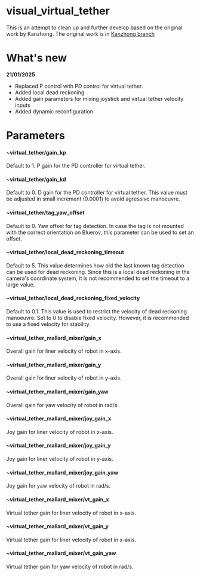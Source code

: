 # visual_virtual_tether
This is an attempt to clean up and further develop based on the original work by Kanzhong. The original work is in [Kanzhong branch](https://github.com/EEEManchester/visual_virtual_tether/commits/kanzhong/)

# What's new
**21/01/2025**
- Replaced P control with PD control for virtual tether.
- Added local dead reckoning
- Added gain parameters for mixing joystick and virtual tether velocity inputs
- Added dynamic reconfiguration

# Parameters
#### ~virtual_tether/gain_kp
Default to 1. P gain for the PD controller for virtual tether.

#### ~virtual_tether/gain_kd
Default to 0. D gain for the PD controller for virtual tether. This value must be adjusted in small increment (0.0001) to avoid agressive manoeuvre.

#### ~virtual_tether/tag_yaw_offset
Default to 0. Yaw offset for tag detection. In case the tag is not mounted with the correct orientation on Bluerov, this parameter can be used to set an offset.

#### ~virtual_tether/local_dead_reckoning_timeout
Default to 5. This value determines how old the last known tag detection can be used for dead reckoning. Since this is a local dead reckoning in the camera's coordinate system, it is not recommended to set the timeout to a large value.

#### ~virtual_tether/local_dead_reckoning_fixed_velocity
Default to 0.1. This value is used to restrict the velocity of dead reckoning manoeuvre. Set to 0 to disable fixed velocity. However, it is recommended to use a fixed velocity for stability.

#### ~virtual_tether_mallard_mixer/gain_x
Overall gain for liner velocity of robot in x-axis.

#### ~virtual_tether_mallard_mixer/gain_y
Overall gain for liner velocity of robot in y-axis.

#### ~virtual_tether_mallard_mixer/gain_yaw
Overall gain for yaw velocity of robot in rad/s.

#### ~virtual_tether_mallard_mixer/joy_gain_x
Joy gain for liner velocity of robot in x-axis.

#### ~virtual_tether_mallard_mixer/joy_gain_y
Joy gain for liner velocity of robot in y-axis.

#### ~virtual_tether_mallard_mixer/joy_gain_yaw
Joy gain for yaw velocity of robot in rad/s.

#### ~virtual_tether_mallard_mixer/vt_gain_x
Virtual tether gain for liner velocity of robot in x-axis.

#### ~virtual_tether_mallard_mixer/vt_gain_y
Virtual tether gain for liner velocity of robot in x-axis.

#### ~virtual_tether_mallard_mixer/vt_gain_yaw
Virtual tether gain for yaw velocity of robot in rad/s.
